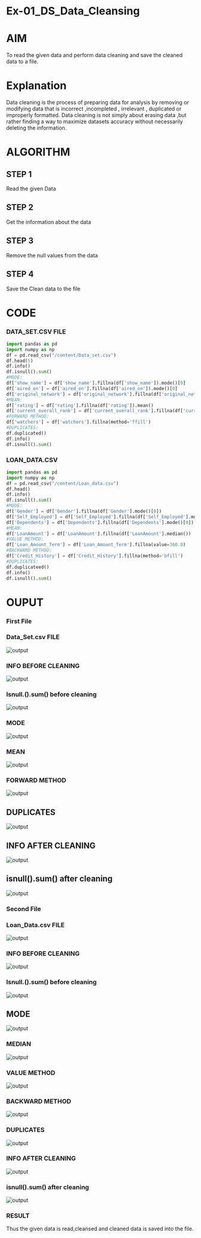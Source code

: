# Ex-01_DS_Data_Cleansing

# AIM

To read the given data and perform data cleaning and save the cleaned data to a file.

# Explanation

Data cleaning is the process of preparing data for analysis by removing or modifying data that is incorrect ,incompleted , irrelevant , duplicated or improperly formatted. Data cleaning is not simply about erasing data ,but rather finding a way to maximize datasets accuracy without necessarily deleting the information.

# ALGORITHM

## STEP 1

Read the given Data

## STEP 2

Get the information about the data

## STEP 3

Remove the null values from the data

## STEP 4

Save the Clean data to the file

# CODE

### DATA_SET.CSV FILE

```python
import pandas as pd
import numpy as np
df = pd.read_csv("/content/Data_set.csv")
df.head(5)
df.info()
df.isnull().sum()
#MODE:
df['show_name'] = df['show_name'].fillna(df['show_name']).mode()[0]
df['aired_on'] = df['aired_on'].fillna(df['aired_on']).mode()[0]
df['original_network'] = df['original_network'].fillna(df['original_network']).mode()[0]
#MEAN:
df['rating'] = df['rating'].fillna(df['rating']).mean()
df['current_overall_rank'] = df['current_overall_rank'].fillna(df['current_overall_rank']).mean()
#FORWARD METHOD:
df['watchers'] = df['watchers'].fillna(method='ffill')
#DUPLICATES:
df.duplicated()
df.info()
df.isnull().sum()
```

### LOAN_DATA.CSV

```python
import pandas as pd
import numpy as np
df = pd.read_csv("/content/Loan_data.csv")
df.head()
df.info()
df.isnull().sum()
#MODE:
df['Gender'] = df['Gender'].fillna(df['Gender'].mode()[0])
df['Self_Employed'] = df['Self_Employed'].fillna(df['Self_Employed'].mode()[0])
df['Dependents'] = df['Dependents'].fillna(df['Dependents'].mode()[0])
#MEAN:
df['LoanAmount'] = df['LoanAmount'].fillna(df['LoanAmount'].median())
#VALUE METHOD:
df['Loan_Amount_Term'] = df['Loan_Amount_Term'].fillna(value=360.0)
#BACKWARD METHOD:
df['Credit_History'] = df['Credit_History'].fillna(method='bfill')
#DUPLICATES:
df.duplicateed()
df.info()
df.isnull().sum()
```

# OUPUT

### First File

### Data_Set.csv FILE

![output](/1.png)

### INFO BEFORE CLEANING

![output](/2.png)

### Isnull.().sum() before cleaning

![output](/3.png)

### MODE

![output](/4.png)

### MEAN

![output](/5.png)

### FORWARD METHOD

![output](/6.png)

## DUPLICATES

![output](/7.png)

## INFO AFTER CLEANING

![output](/8.png)

## isnull().sum() after cleaning

![output](/9.png)

### Second File

### Loan_Data.csv FILE

![output](/a.png)

### INFO BEFORE CLEANING

![output](/b.png)

### Isnull.().sum() before cleaning

![output](/c.png)

## MODE

![output](/d.png)

### MEDIAN

![output](/e.png)

### VALUE METHOD

![output](/f.png)

### BACKWARD METHOD

![output](/g.png)

### DUPLICATES

![output](/h.png)

### INFO AFTER CLEANING

![output](/i.png)

### isnull().sum() after cleaning

![output](/j.png)

### RESULT
Thus the given data is read,cleansed and cleaned data is saved into the file.
